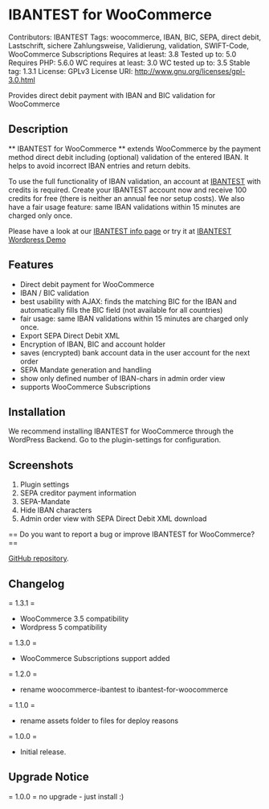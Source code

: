 # IBANTEST for WooCommerce
Contributors: IBANTEST
Tags: woocommerce, IBAN, BIC, SEPA, direct debit, Lastschrift, sichere Zahlungsweise, Validierung, validation, SWIFT-Code, WooCommerce Subscriptions
Requires at least: 3.8
Tested up to: 5.0
Requires PHP: 5.6.0
WC requires at least: 3.0
WC tested up to: 3.5
Stable tag: 1.3.1
License: GPLv3
License URI: http://www.gnu.org/licenses/gpl-3.0.html

Provides direct debit payment with IBAN and BIC validation for WooCommerce

## Description

** IBANTEST for WooCommerce ** extends WooCommerce by the payment method direct debit including (optional) validation of the entered IBAN.
It helps to avoid incorrect IBAN entries and return debits.

To use the full functionality of IBAN validation, an account at [IBANTEST](https://www.ibantest.com "IBANTEST") with credits is required.
Create your IBANTEST account now and receive 100 credits for free (there is neither an annual fee nor setup costs).
We also have a fair usage feature: same IBAN validations within 15 minutes are charged only once.

Please have a look at our [IBANTEST info page](https://www.ibantest.com/en/wordpress "IBANTEST Info page") or try it at
[IBANTEST Wordpress Demo](https://wpdemo.ibantest.com "IBANTEST Wordpress Demo")

## Features

* Direct debit payment for WooCommerce
* IBAN / BIC validation
* best usability with AJAX: finds the matching BIC for the IBAN and automatically fills the BIC field (not available for all countries)
* fair usage: same IBAN validations within 15 minutes are charged only once.
* Export SEPA Direct Debit XML
* Encryption of IBAN, BIC and account holder
* saves (encrypted) bank account data in the user account for the next order
* SEPA Mandate generation and handling
* show only defined number of IBAN-chars in admin order view
* supports WooCommerce Subscriptions

## Installation

We recommend installing IBANTEST for WooCommerce through the WordPress Backend.
Go to the plugin-settings for configuration.

## Screenshots

1. Plugin settings
2. SEPA creditor payment information
3. SEPA-Mandate
4. Hide IBAN characters
5. Admin order view with SEPA Direct Debit XML download

== Do you want to report a bug or improve IBANTEST for WooCommerce? ==

[GitHub repository](https://github.com/ibantest/ibantest-for-woocommerce).

## Changelog
= 1.3.1 =
* WooCommerce 3.5 compatibility
* Wordpress 5 compatibility

= 1.3.0 =
* WooCommerce Subscriptions support added

= 1.2.0 =
* rename woocommerce-ibantest to ibantest-for-woocommerce

= 1.1.0 =
* rename assets folder to files for deploy reasons

= 1.0.0 =
* Initial release.


## Upgrade Notice

= 1.0.0 =
no upgrade - just install :)



